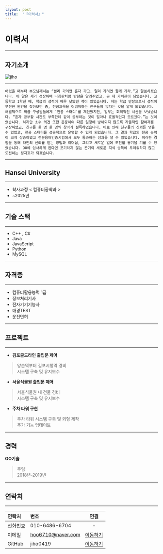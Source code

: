 ```yaml
---
layout: post
title:  "『이력서』"
---
```

# 이력서
<!-- Heading -->
<!-- Bullet list -->
<!-- Text attrivutes -->
<!-- Image -->
<!-- Link -->
<!-- Code -->
<!-- Click list -->
***




## 자기소개
![jiho](https://user-images.githubusercontent.com/127321491/226171178-bde24ccf-96aa-4eea-bc0f-1da226b0e7e1.jpg)




***



```
어렸을 때부터 부모님께서는 “빨리 가려면 혼자 가고, 멀리 가려면 함께 가라.“고 말씀하셨습니다. 이 말은 제가 성장하며 나침판처럼 방향을 알려주었고, 곧 제 가치관이 되었습니다. 고등학교 1학년 때, 학급의 성적이 매우 낮았던 적이 있었습니다. 저는 학급 반장으로서 성적이 부진한 원인을 찾아보던 중, 전공과목을 어려워하는 친구들이 많다는 것을 알게 되었습니다. 해결책으로 학급 구성원들에게 ‘전공 스터디’를 제안했지만, 일부는 회의적인 시선을 보냈습니다. “혼자 공부할 시간도 부족한데 같이 공부하는 것이 얼마나 효율적인지 모르겠다.”는 것이었습니다. 하지만 소수 의견 또한 존중하여 다른 일정에 방해되지 않도록 자율적인 참여제를 구상하였고, 친구들 한 명 한 명씩 찾아가 설득하였습니다. 이로 인해 친구들의 신뢰를 얻을 수 있었고, 전공 스터디를 성공적으로 운영할 수 있게 되었습니다. 그 결과 학급의 전공 능력이 크게 상승하였고 전문용어인증시험에서 모두 통과하는 성과를 낼 수 있었습니다. 이러한 경험을 통해 타인의 신뢰를 얻는 방법과 리더십, 그리고 새로운 일에 도전할 용기을 기를 수 있었습니다. OO에 입사하게 된다면 포기하지 않는 끈기와 새로운 지식 습득에 두려워하지 않고 도전하는 정지호가 되겠습니다.     
```


***




## Hansei University




***




- 학사과정  <  컴퓨터공학과  >
- ~2025년




***




## 기술 스택




***




* C++ , C#
* Java
* JavaScript
* Python
* MySQL





***





## 자격증





***



* 컴퓨터활용능력 1급
* 정보처리기사
* 전자기기기능사
* 매경TEST
* 운전면허



***




## 프로젝트



***




- **김포골드라인 출입문 제어**
> 양촌역부터 김포시청역 경비       
> 시스템 구축 및 유지보수      

- **서울식물원 출입문 제어**
> 서울식물원 내 건물 경비     
> 시스템 구축 및 유지보수     

- **주차 타워 구현**
> 주차 타워 시스템 구축 및 외형 제작  
> 추가 기능 업데이트


***





## 경력
**OO기술**
> 주임      
> 2018년-2019년




***




## 연락처




***




|연락처|번호|연결|
|:---|:---|:---:|
|전화번호|010-6486-6704|  -  |
|이메일|hoo6710@naver.com|[이동하기](https://www.naver.com/)|
|GitHub|jiho0419|[이동하기](https://jiho0419.github.io/)|
